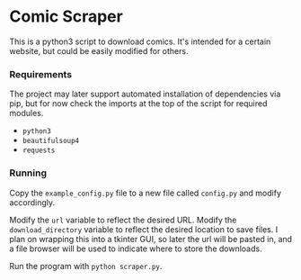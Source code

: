 # Comic Scraper

This is a python3 script to download comics. It's intended for a certain website, but could be easily modified for others.

### Requirements

The project may later support automated installation of dependencies via pip, but for now check the imports at the top of the script for required modules.

* `python3`
* `beautifulsoup4`
* `requests`

### Running

Copy the `example_config.py` file to a new file called `config.py` and modify accordingly.

Modify the `url` variable to reflect the desired URL. Modify the `download_directory` variable to reflect the desired location to save files. I plan on wrapping this into a tkinter GUI, so later the url will be pasted in, and a file browser will be used to indicate where to store the downloads.

Run the program with `python scraper.py`.
